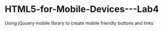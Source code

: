 # HTML5-for-Mobile-Devices---Lab4
Using jQuuery mobile library to create mobile friendly buttons and links
